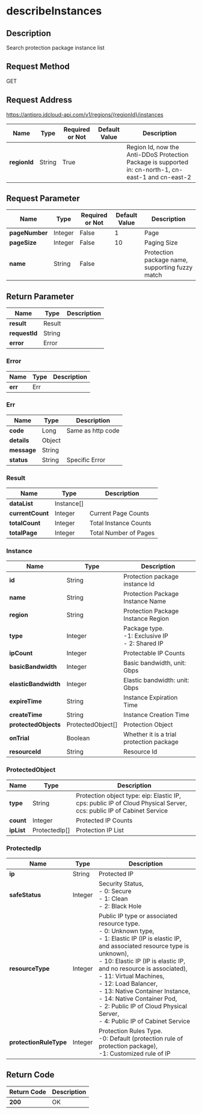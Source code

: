 # describeInstances


## Description
Search protection package instance list

## Request Method
GET

## Request Address
https://antipro.jdcloud-api.com/v1/regions/{regionId}/instances

|Name|Type|Required or Not|Default Value|Description|
|---|---|---|---|---|
|**regionId**|String|True| |Region Id, now the Anti-DDoS Protection Package is supported in: cn-north-1, cn-east-1 and cn-east-2|

## Request Parameter
|Name|Type|Required or Not|Default Value|Description|
|---|---|---|---|---|
|**pageNumber**|Integer|False|1|Page|
|**pageSize**|Integer|False|10|Paging Size|
|**name**|String|False| |Protection package name, supporting fuzzy match|


## Return Parameter
|Name|Type|Description|
|---|---|---|
|**result**|Result| |
|**requestId**|String| |
|**error**|Error| |

### Error
|Name|Type|Description|
|---|---|---|
|**err**|Err| |
### Err
|Name|Type|Description|
|---|---|---|
|**code**|Long|Same as http code|
|**details**|Object| |
|**message**|String| |
|**status**|String|Specific Error|
### Result
|Name|Type|Description|
|---|---|---|
|**dataList**|Instance[]| |
|**currentCount**|Integer|Current Page Counts|
|**totalCount**|Integer|Total Instance Counts|
|**totalPage**|Integer|Total Number of Pages|
### Instance
|Name|Type|Description|
|---|---|---|
|**id**|String|Protection package instance Id|
|**name**|String|Protection Package Instance Name|
|**region**|String|Protection Package Instance Region|
|**type**|Integer|Package type.<br>-1: Exclusive IP<br>- 2: Shared IP|
|**ipCount**|Integer|Protectable IP Counts|
|**basicBandwidth**|Integer|Basic bandwidth, unit: Gbps|
|**elasticBandwidth**|Integer|Elastic bandwidth: unit: Gbps|
|**expireTime**|String|Instance Expiration Time|
|**createTime**|String|Instance Creation Time|
|**protectedObjects**|ProtectedObject[]|Protection Object|
|**onTrial**|Boolean|Whether it is a trial protection package|
|**resourceId**|String|Resource Id|
### ProtectedObject
|Name|Type|Description|
|---|---|---|
|**type**|String|Protection object type: eip: Elastic IP, cps: public IP of Cloud Physical Server, ccs: public IP of Cabinet Service|
|**count**|Integer|Protected IP Counts|
|**ipList**|ProtectedIp[]|Protection IP List|
### ProtectedIp
|Name|Type|Description|
|---|---|---|
|**ip**|String|Protected IP|
|**safeStatus**|Integer|Security Status, <br>- 0: Secure<br>- 1: Clean<br>- 2: Black Hole|
|**resourceType**|Integer|Public IP type or associated resource type.<br>- 0: Unknown type,<br>- 1: Elastic IP (IP is elastic IP, and associated resource type is unknown),<br>- 10: Elastic IP (IP is elastic IP, and no resource is associated),<br>- 11: Virtual Machines,<br>- 12: Load Balancer,<br>- 13: Native Container Instance,<br>- 14: Native Container Pod,<br>- 2: Public IP of Cloud Physical Server,<br>- 4: Public IP of Cabinet Service|
|**protectionRuleType**|Integer|Protection Rules Type. <br>-0: Default (protection rule of protection package), <br>-1: Customized rule of IP|

## Return Code
|Return Code|Description|
|---|---|
|**200**|OK|
